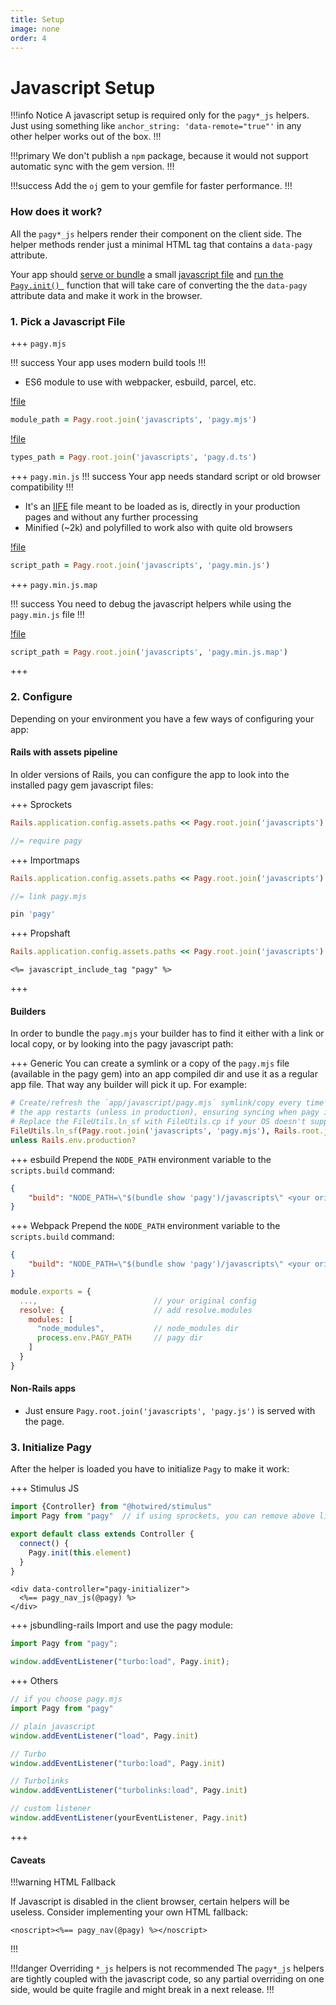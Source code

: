 ```yaml
---
title: Setup
image: none
order: 4
---
```


# Javascript Setup

!!!info Notice
A javascript setup is required only for the `pagy*_js` helpers. Just using something like `anchor_string: 'data-remote="true"'` in
any other helper works out of the box.
!!!

!!!primary
We don't publish a `npm` package, because it would not support automatic sync with the gem version.
!!!

!!!success
Add the `oj` gem to your gemfile for faster performance.
!!!

### How does it work?

All the `pagy*_js` helpers render their component on the client side. The helper methods render just a minimal HTML tag that
contains a `data-pagy` attribute.

Your app should [serve or bundle](#2-configure) a small [javascript file](#1-pick-a-javascript-file) and [run the `Pagy.init()
`](#3-initialize-pagy) function that will take care of converting the the `data-pagy` attribute data and make it work
in the browser.

### 1. Pick a Javascript File

+++ `pagy.mjs`

!!! success
Your app uses modern build tools
!!!

* ES6 module to use with webpacker, esbuild, parcel, etc.

[!file](/gem/javascripts/pagy.mjs)

```ruby 
module_path = Pagy.root.join('javascripts', 'pagy.mjs')
```

[!file](/gem/javascripts/pagy.d.ts)

```ruby 
types_path = Pagy.root.join('javascripts', 'pagy.d.ts')
```

+++ `pagy.min.js`
!!! success
Your app needs standard script or old browser compatibility
!!!

* It's an [IIFE](https://developer.mozilla.org/en-US/docs/Glossary/IIFE) file meant to be loaded as is, directly in your
  production pages and without any further processing
* Minified (~2k) and polyfilled to work also with quite old browsers

[!file](/gem/javascripts/pagy.min.js)

```ruby 
script_path = Pagy.root.join('javascripts', 'pagy.min.js')
```

+++ `pagy.min.js.map`

!!! success
You need to debug the javascript helpers while using the `pagy.min.js` file
!!!

[!file](/gem/javascripts/pagy.min.js.map)

```ruby 
script_path = Pagy.root.join('javascripts', 'pagy.min.js.map')
```

+++

### 2. Configure

Depending on your environment you have a few ways of configuring your app:

#### Rails with assets pipeline

In older versions of Rails, you can configure the app to look into the installed pagy gem javascript files:

+++ Sprockets

```ruby pagy.rb (initializer)
Rails.application.config.assets.paths << Pagy.root.join('javascripts') # uncomment.
```

```js manifest.js (or "application.js" for old sprocket sprockets):
//= require pagy
```

+++ Importmaps

```ruby pagy.rb (initializer)
Rails.application.config.assets.paths << Pagy.root.join('javascripts') #uncomment
```

```js app/assets/config/manifest.js
//= link pagy.mjs
```

```ruby config/importmap.rb
pin 'pagy'
```

+++ Propshaft

```ruby pagy.rb (initializer)
Rails.application.config.assets.paths << Pagy.root.join('javascripts')
```

```erb application.html.erb
<%= javascript_include_tag "pagy" %>
```

+++

#### Builders

In order to bundle the `pagy.mjs` your builder has to find it either with a link or local copy, or by looking into the pagy
javascript path:

+++ Generic
You can create a symlink or a copy of the `pagy.mjs` file (available in the pagy gem) into an app compiled dir and use it as
a regular app file. That way any builder will pick it up. For example:

```ruby config/initializers/pagy.rb
# Create/refresh the `app/javascript/pagy.mjs` symlink/copy every time 
# the app restarts (unless in production), ensuring syncing when pagy is updated.
# Replace the FileUtils.ln_sf with FileUtils.cp if your OS doesn't support file linking. 
FileUtils.ln_sf(Pagy.root.join('javascripts', 'pagy.mjs'), Rails.root.join('app', 'javascript')) \
unless Rails.env.production?
```

+++ esbuild
Prepend the `NODE_PATH` environment variable to the `scripts.build` command:

```json package.json
{
    "build": "NODE_PATH=\"$(bundle show 'pagy')/javascripts\" <your original command>"
}
```

+++ Webpack
Prepend the `NODE_PATH` environment variable to the `scripts.build` command:

```json package.json
{
    "build": "NODE_PATH=\"$(bundle show 'pagy')/javascripts\" <your original command>"
}
```

```js webpack.config.js
module.exports = {
  ...,                          // your original config
  resolve: {                    // add resolve.modules
    modules: [
      "node_modules",           // node_modules dir
      process.env.PAGY_PATH     // pagy dir
    ]
  }
}
```

#### Non-Rails apps

* Just ensure `Pagy.root.join('javascripts', 'pagy.js')` is served with the page.

### 3. Initialize Pagy

After the helper is loaded you have to initialize `Pagy` to make it work:

+++ Stimulus JS

```js pagy_initializer_controller.js
import {Controller} from "@hotwired/stimulus"
import Pagy from "pagy"  // if using sprockets, you can remove above line, but make sure you have the appropriate directive if your manifest.js file.

export default class extends Controller {
  connect() {
    Pagy.init(this.element)
  }
}
```

```erb View
<div data-controller="pagy-initializer">
  <%== pagy_nav_js(@pagy) %>
</div>
```

+++ jsbundling-rails
Import and use the pagy module:

```js app/javascript/application.js
import Pagy from "pagy";

window.addEventListener("turbo:load", Pagy.init);
```

+++ Others

```js
// if you choose pagy.mjs 
import Pagy from "pagy"

// plain javascript
window.addEventListener("load", Pagy.init)

// Turbo
window.addEventListener("turbo:load", Pagy.init)

// Turbolinks
window.addEventListener("turbolinks:load", Pagy.init)

// custom listener
window.addEventListener(yourEventListener, Pagy.init) 
```

+++

#### Caveats

!!!warning HTML Fallback

If Javascript is disabled in the client browser, certain helpers will be useless. Consider implementing your own HTML fallback:

```erb
<noscript><%== pagy_nav(@pagy) %></noscript>
```

!!!

!!!danger Overriding `*_js` helpers is not recommended
The `pagy*_js` helpers are tightly coupled with the javascript code, so any partial overriding on one side, would be quite fragile
and might break in a next release.
!!!
